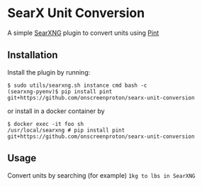 # SearX Unit Conversion

A simple [SearXNG](https://docs.searxng.org/) plugin to convert units using [Pint](https://pint.readthedocs.io/)

## Installation

Install the plugin by running:
```console
$ sudo utils/searxng.sh instance cmd bash -c
(searxng-pyenv)$ pip install pint git+https://github.com/onscreenproton/searx-unit-conversion
```
or install in a docker container by
```console
$ docker exec -it foo sh
/usr/local/searxng # pip install pint git+https://github.com/onscreenproton/searx-unit-conversion
```

## Usage

Convert units by searching (for example) `1kg to lbs in SearXNG`